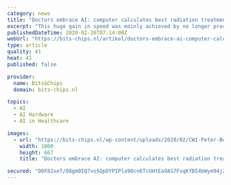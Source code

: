 ```yaml
---
category: news
title: "Doctors embrace AI: computer calculates best radiation treatment"
excerpt: "This huge gain in speed was mainly achieved by no longer processing the calculations on the system’s central processor (CPU) but on the graphic processor (GPU). It’s a trick that many researchers apply to get more computing power in simulations, graphics and AI. The gain in speed is derived from the fact that the average GPU has thousands ..."
publishedDateTime: 2020-02-26T07:14:00Z
webUrl: "https://bits-chips.nl/artikel/doctors-embrace-ai-computer-calculates-best-radiation-treatment/"
type: article
quality: 41
heat: 41
published: false

provider:
  name: Bits&Chips
  domain: bits-chips.nl

topics:
  - AI
  - AI Hardware
  - AI in Healthcare

images:
  - url: "https://bits-chips.nl/wp-content/uploads/2020/02/CWI-Peter-Bosman-01-1000x667.jpg"
    width: 1000
    height: 667
    title: "Doctors embrace AI: computer calculates best radiation treatment"

secured: "D0F82xeT/O8gm0IQ7vo5QpDYPIPla90cn6TcUHtEa9AS7FvqKfB54bWym94jZw2xdEOHzm/wEqoopNisNM+8YtlblfLwKkLjPBNMIjFu152uMIp+wDpRO7gr3Gh4tee6wFyD4c8w7Zrst/h7K50gma96xAnot1mz4A0NS5/58ecTnNPymIqAWCqpaB54Q98bnaxLsVhV6occWo70Ttl9HkHeHjWLW5p++Xn7rHxZjpY8p7QMH6FDMOlON6pklBzCz/df6ZBVLTVZrGHJJLNXY6lCl1O6+rFusjF3fGTT9aTKoB/oM4rxJHs3ArQvxCrlka7yI8HYI0zm/4LLv9+jy7xrpKncKNXc3ZNnMsERBzFpy/Vt0liQGtT3PodIp9Kup5wG9Uo3PB35475hdkE/CUSIotg2XsXYNEvTeCjraW9pczQsU7e08WQLzOEm+NCXDQTzdMP3rvTPZnZyD/gr9VLz1Tl2e7jx87sjrrasf90=;wGY4QmTc06BnpwqTLr5Sag=="
---
```


